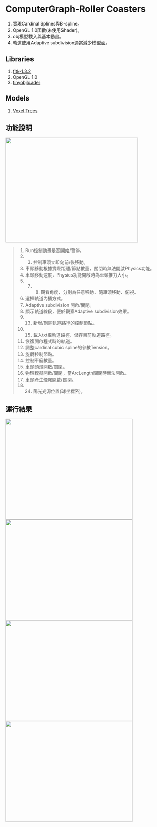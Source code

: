 # ComputerGraph-Roller Coasters

1. 實現Cardinal Splines與B-spline。  
2. OpenGL 1.0函數(未使用Shader)。  
3. obj模型載入與基本動畫。  
4. 軌道使用Adaptive subdivision適當減少模型面。  

## Libraries
 1. [fltk-1.3.2](https://www.fltk.org/)
 2. OpenGL 1.0
 3. [tinyobjloader](https://github.com/tinyobjloader/tinyobjloader)
 
## Models
 1. [Voxel Trees](https://skfb.ly/6FURN)
 
## 功能說明
<img src="https://i.imgur.com/aTm1lxO.png" width="417" height="329" />


 > 1. Run控制動畫是否開始/暫停。  <br>
 > 2. 3. 控制車頭立即向前/後移動。  <br>
 > 4. 車頭移動根據實際距離/節點數量，關閉時無法開啟Physics功能。  <br>
 > 5. 車頭移動速度，Physics功能開啟時為車頭推力大小。<br>
 > 6. 7. 8. 觀看角度，分別為任意移動、隨車頭移動、俯視。<br>
 > 9. 選擇軌道內插方式。<br>
 > 10. Adaptive subdivision 開啟/關閉。<br>
 > 11. 顯示軌道線段，便於觀察Adaptive subdivision效果。<br>
 > 12. 13. 新增/刪除軌道路徑的控制節點。<br>
 > 14. 15. 載入txt檔軌道路徑、儲存目前軌道路徑。<br>
 > 16. 恢復開啟程式時的軌道。<br>
 > 17. 調整cardinal cubic spline的參數Tension。<br>
 > 18. 旋轉控制節點。<br>
 > 19. 控制車廂數量。<br>
 > 20. 車頭頭燈開啟/關閉。<br>
 > 21. 物理模擬開啟/關閉，當ArcLength關閉時無法開啟。<br>
 > 22. 車頭產生煙霧開啟/關閉。<br>
 > 23. 24. 陽光光源位置(球坐標系)。<br>


## 運行結果
<img src="https://i.imgur.com/VvQptTi.png" width="400" height="316" /><img src="https://i.imgur.com/b9ftiz1.png" width="400" height="316" />
<img src="https://i.imgur.com/ki1jXtg.png" width="400" height="316" /><img src="https://i.imgur.com/Xq1iVzA.png" width="400" height="316" />
